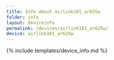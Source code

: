 ```yaml
---
title: Info about airlink101_ar625w
folder: info
layout: deviceinfo
permalink: /devices/airlink101_ar625w/
device: airlink101_ar625w
---
```

{% include templates/device_info.md %}
